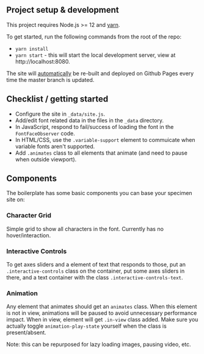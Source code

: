 ## Project setup & development

This project requires Node.js >= 12 and [yarn](https://yarnpkg.com/).

To get started, run the following commands from the root of the repo:

- `yarn install`
- `yarn start` - this will start the local development server, view at http://localhost:8080.

The site will [automatically](./.github/workflows/ci.yml) be re-built and deployed on Github Pages every time the master branch is updated.

## Checklist / getting started

- Configure the site in `_data/site.js`.
- Add/edit font related data in the files in the `_data` directory.
- In JavaScript, respond to fail/success of loading the font in the `FontFaceObserver` code.
- In HTML/CSS, use the `.variable-support` element to commuicate when variable fonts aren't supported.
- Add `.animates` class to all elements that animate (and need to pause when outside viewport).

## Components

The boilerplate has some basic components you can base your specimen site on:

### Character Grid

Simple grid to show all characters in the font. Currently has no hover/interaction.

### Interactive Controls

To get axes sliders and a element of text that responds to those, put an `.interactive-controls` class on the container, put some axes sliders in there, and a text container with the class `.interactive-controls-text`.

### Animation

Any element that animates should get an `animates` class. When this element is not in view, animations will be paused to avoid unnecessary performance impact. When in view, element will get `.in-view` class added. Make sure you actually toggle `animation-play-state` yourself when the class is present/absent.

Note: this can be repurposed for lazy loading images, pausing video, etc.
